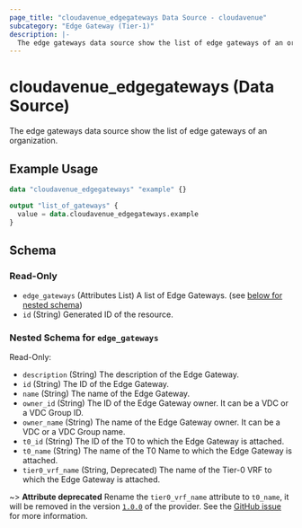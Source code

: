 ```yaml
---
page_title: "cloudavenue_edgegateways Data Source - cloudavenue"
subcategory: "Edge Gateway (Tier-1)"
description: |-
  The edge gateways data source show the list of edge gateways of an organization.
---
```


# cloudavenue_edgegateways (Data Source)

The edge gateways data source show the list of edge gateways of an organization.

## Example Usage

```terraform
data "cloudavenue_edgegateways" "example" {}

output "list_of_gateways" {
  value = data.cloudavenue_edgegateways.example
}
```

<!-- schema generated by tfplugindocs -->
## Schema

### Read-Only

- `edge_gateways` (Attributes List) A list of Edge Gateways. (see [below for nested schema](#nestedatt--edge_gateways))
- `id` (String) Generated ID of the resource.

<a id="nestedatt--edge_gateways"></a>
### Nested Schema for `edge_gateways`

Read-Only:

- `description` (String) The description of the Edge Gateway.
- `id` (String) The ID of the Edge Gateway.
- `name` (String) The name of the Edge Gateway.
- `owner_id` (String) The ID of the Edge Gateway owner. It can be a VDC or a VDC Group ID.
- `owner_name` (String) The name of the Edge Gateway owner. It can be a VDC or a VDC Group name.
- `t0_id` (String) The ID of the T0 to which the Edge Gateway is attached.
- `t0_name` (String) The name of the T0 Name to which the Edge Gateway is attached.
- `tier0_vrf_name` (String, Deprecated) The name of the Tier-0 VRF to which the Edge Gateway is attached. 

 ~> **Attribute deprecated** Rename the `tier0_vrf_name` attribute to `t0_name`, it will be removed in the version [`1.0.0`](https://github.com/orange-cloudavenue/terraform-provider-cloudavenue/milestone/28) of the provider. See the [GitHub issue](https://github.com/orange-cloudavenue/terraform-provider-cloudavenue/issues/1165) for more information.

